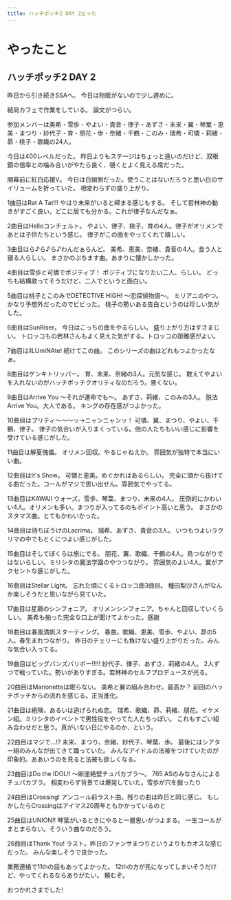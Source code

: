 ```yaml
---
title: ハッチポッチ2 DAY 2だった
---
```


# やったこと

## ハッチポッチ2 DAY 2

昨日から引き続きSSAへ。
今日は物販がないので少し遅めに。

結局カフェで作業をしている。
論文がつらい。

参加メンバーは美希・雪歩・やよい・貴音・律子・あずさ・未来・翼・琴葉・恵美・まつり・紗代子・育・朋花・歩・奈緒・千鶴・このみ・瑞希・可憐・莉緒・昴・桃子・歌織の24人。

今日は400レベルだった。
昨日よりもステージはちょっと遠いのだけど、双眼鏡の倍率との噛み合いがやたら良く、覗くとよく見える席だった。

開幕前に紅白応援V。
今日は白組側だった。使うことはないだろうと思い白のサイリュームを折っていた。
相変わらずの盛り上がり。

1曲目はRat A Tat!!!
やはり未来がいると締まる感じもする。
そして若林神の動きがすごく良い。どこに居ても分かる。これが律子なんだなぁ。

2曲目はHelloコンチェルト。
やよい、律子、桃子、育の4人。律子がオリメンであとは子供たちという感じ。
律子がこの曲をやってくれて嬉しい。

3曲目はら♪ら♪ら♪わんだぁらんど。
美希、恵美、奈緒、貴音の4人。食う人と寝る人らしい。
まさかのぷちます曲。あまりに懐かしかった。

4曲目は雪歩と可憐でポジティブ！
ポジティブになりたい二人、らしい。
どっちも結構歌ってそうだけど、二人でというと面白い。

5曲目は桃子とこのみでDETECTIVE HIGH! 〜恋探偵物語〜。
ミリアニのやつ。かなり予想外だったのでビビった。
桃子の勢いある告白というのは珍しい気がした。

6曲目はSunRiser。
今日はこっちの曲をやるらしい。
盛り上がり方はすさまじい。
トロッコもの若林さんもよく見えた気がする。トロッコの距離感がよい。

7曲目はilLUmiNAte!
続けてこの曲。
このシリーズの曲はどれもつよかったなぁ。

8曲目はゲンキトリッパー。
育、未来、奈緒の3人。元気な感じ。
敢えてやよいを入れないのがハッチポッチクオリティなのだろう。悪くない。

9曲目はArrive You 〜それが運命でも〜。
あずさ、莉緒、このみの3人。
脱法Arrive You。大人である。
キングの存在感がつよかった。

10曲目はプリティ〜〜〜ッ→ニャンニャンッ！
可憐、翼、まつり、やよい、千鶴、律子。
律子の気合いが入りまくっている。他の人たちもいい感じに影響を受けている感じがした。

11曲目は解夏傀儡。
オリメン回収。やるじゃねえか。
雰囲気が独特で本当にいい曲。

12曲目はIt's Show。
可憐と恵美。めぐかれはあるらしい。
完全に頭から抜けてる曲だった。コールがマジで思い出せん。雰囲気でやってる。

13曲目はKAWAII ウォーズ。雪歩、琴葉、まつり、未来の4人。
圧倒的にかわいい4人。オリメンも多い。まつりが入ってるのもポイント高いと思う。
まさかのスタマス曲。とてもかわいかった。

14曲目は待ちぼうけのLacrima。
瑞希、あずさ、貴音の3人。
いつもつよいラクリマの中でもとくにつよい感じがした。

15曲目はそしてぼくらは旅にでる。
朋花、翼、歌織、千鶴の4人。鳥つながりではないらしい。ミリシタの魔法学園のやつつながり。
雰囲気のよい4人。翼がアクセントな感じがした。

16曲目はStellar Light。
忘れた頃にくるトロッコ曲3曲目。
種田梨沙さんがなんか楽しそうだと思いながら見ていた。

17曲目は星屑のシンフォニア。
オリメンシンフォニア。ちゃんと回収していくらしい。
美希も揃った完全な口上が聞けてよかった。感謝

18曲目は春風満帆スターティング。
春曲。歌織、恵美、雪歩、やよい、昴の5人。春生まれつながり。
昨日のチェリーにも負けない盛り上がりだった。みんな気合い入ってる。

19曲目はビッグバンズバリボー!!!!!
紗代子、律子、あずさ、莉緒の4人。
2人ずつで戦っていた。勢いがありすぎる。若林神のセルフプロデュースが光る。

20曲目はMarionetteは眠らない。
美希と翼の組み合わせ。最高か？
前回のハッチポッチからの流れを感じる。正当進化。

21曲目は絶険、あるいは逃げられぬ恋。
瑞希、歌織、昴、莉緒、朋花。イケメン組。ミリシタのイベントで男性役をやってた人たちっぽい。
これもすごい組み合わせだと思う。真がいない日にやるのか、という。

22曲目はマジで…!?
未来、まつり、奈緒、紗代子、琴葉、歩。
最後にはシアター組のみんなが出てきて踊っていた。
みんなアイドルの法被をつけていたのが印象的。ああいうのを見ると法被も欲しくなる。

23曲目はDo the IDOL!! 〜断崖絶壁チュパカブラ〜。
765 ASのみなさんによるチュパカブラ。
相変わらず背景では爆発していた。雪歩が穴を掘ったり

24曲目はCrossing!
アンコール前ラスト曲。残りの曲は昨日と同じ感じ。
もしかしたらCrossingはアイマス20周年ともかかっているのと

25曲目はUNION!!
琴葉がいるときにやると一層思いがつよまる。
一生コールがまとまらない。そういう曲なのだろう。

26曲目はThank You!
ラスト。昨日のファンサまつりというよりもカオスな感じだった。
みんな楽しそうで良かった。

業務連絡で11thの話もあってよかった。
12thの方が先になってしまいそうだけど、やってくれるならありがたい。
頼むぞ。

おつかれさまでした!
